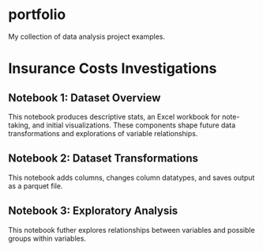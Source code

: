 # portfolio
My collection of data analysis project examples.

# Insurance Costs Investigations
## Notebook 1: Dataset Overview
This notebook produces descriptive stats, an Excel workbook for note-taking, and initial visualizations. These components shape future data transformations and explorations of variable relationships.
## Notebook 2: Dataset Transformations
This notebook adds columns, changes column datatypes, and saves output as a parquet file.
## Notebook 3: Exploratory Analysis
This notebook futher explores relationships between variables and possible groups within variables.
